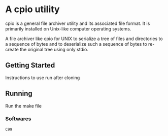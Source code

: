 # A cpio utility

cpio is a general file archiver utility and its associated file format. It is primarily installed on Unix-like computer operating systems.  

A file archiver like cpio for UNIX to serialize a tree of files and directories to a sequence of bytes and to deserialize such a sequence of bytes to re-create the original tree using only stdio.

## Getting Started

Instructions to use run after cloning

## Running

Run the make file

### Softwares

```
C99
```
